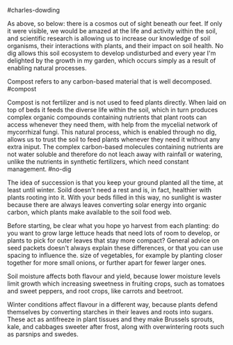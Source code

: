 #charles-dowding 

As above, so below: there is a cosmos out of sight beneath our feet. If only it were visible, we would be amazed at the life and activity within the soil, and scientific research is allowing us to increase our knowledge of soil organisms, their interactions with plants, and their impact on soil health. No dig allows this soil ecosystem to develop undisturbed and every year I'm delighted by the growth in my garden, which occurs simply as a result of enabling natural processes.

Compost refers to any carbon-based material that is well decomposed.
#compost 

Compost is not fertilizer and is not used to feed plants directly. When laid on top of beds it feeds the diverse life within the soil, which in turn produces complex organic compounds containing nutrients that plant roots can access whenever they need them, with help from the mycelial network of mycorrhizal fungi. This natural process, which is enabled through no dig, allows us to trust the soil to feed plants whenever they need it without any extra iniput. The complex carbon-based molecules containing nutrients are not water soluble and therefore do not leach away with rainfall or watering, unlike the nutrients in synthetic fertilizers, which need constant management.
#no-dig 

The idea of succession is that you keep your ground planted all the time, at least until winter. Soild doesn't need a rest and is, in fact, healthier with plants rooting into it. With your beds filled in this way, no sunlight is waster because there are always leaves converting solar energy into organic carbon, which plants make available to the soil food web.

Before starting, be clear what you hope yo harvest from each planting: do you want to grow large lettuce heads that need lots of room to develop, or plants to pick for outer leaves that stay more compact? General advice on seed packets doesn't always explain these differences, or that you can use spacing to influence the. size of vegetables, for example by planting closer together for more small onions, or further apart for fewer larger ones.

Soil moisture affects both flavour and yield, because lower moisture levels limit growth which increasing sweetness in fruiting crops, such as tomatoes and sweet peppers, and root crops, like carrots and beetroot.

Winter conditions affect flavour in a different way, because plants defend themselves by converting starches in their leaves and roots into sugars. These act as antifreeze in plant tissues and they make Brussels sprouts, kale, and cabbages sweeter after frost, along with overwintering roots such as parsnips and swedes.

